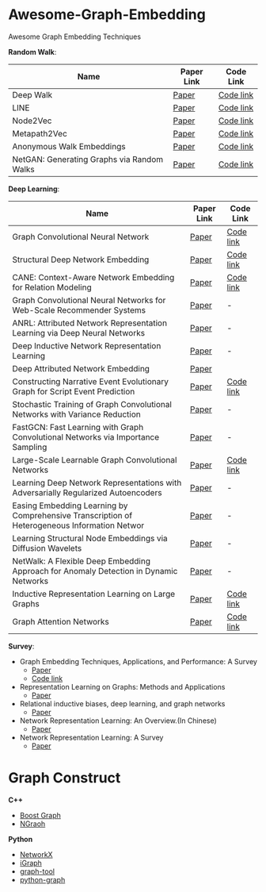# Awesome-Graph-Embedding
Awesome Graph Embedding Techniques

**Random Walk**:

| Name | Paper Link | Code Link | 
| ---  | ---- | ---- |
| Deep Walk | [Paper](http://cn.arxiv.org/pdf/1403.6652.pdf) | [Code link](https://github.com/phanein/deepwalk)|
| LINE |  [Paper](http://cn.arxiv.org/pdf/1503.03578.pdf) | [Code link](https://github.com/tangjianpku/LINE) |
| Node2Vec | [Paper](http://cn.arxiv.org/pdf/1607.00653.pdf) | [Code link](https://github.com/aditya-grover/node2vec) |
| Metapath2Vec | [Paper](https://ericdongyx.github.io/papers/KDD17-dong-chawla-swami-metapath2vec.pdf) | [Code link](https://ericdongyx.github.io/metapath2vec/m2v.html) | 
|Anonymous Walk Embeddings|[Paper](http://cn.arxiv.org/pdf/1805.11921.pdf)|[Code link](https://github.com/nd7141/AWE)|
|NetGAN: Generating Graphs via Random Walks|[Paper](http://cn.arxiv.org/pdf/1803.00816.pdf)|[Code link](https://github.com/danielzuegner/netgan)|
    

**Deep Learning**:

| Name | Paper Link | Code Link |
| ---- | ---- | ----- |
| Graph Convolutional Neural Network | [Paper](http://cn.arxiv.org/pdf/1609.02907.pdf) | [Code link](https://github.com/tkipf/gcn) |
| Structural Deep Network Embedding |  [Paper](http://www.kdd.org/kdd2016/papers/files/rfp0191-wangAemb.pdf) | [Code link](https://github.com/xiaohan2012/sdne-keras)|
|CANE: Context-Aware Network Embedding for Relation Modeling | [Paper](http://www.thunlp.org/~tcc/publications/acl2017_cane.pdf) | [Code link](https://github.com/thunlp/CANE) |
| Graph Convolutional Neural Networks for Web-Scale Recommender Systems| [Paper](http://cn.arxiv.org/pdf/1806.01973.pdf) | - |
| ANRL: Attributed Network Representation Learning via Deep Neural Networks| [Paper](https://www.ijcai.org/proceedings/2018/0438.pdf)|-|
| Deep Inductive Network Representation Learning | [Paper](http://ryanrossi.com/pubs/rossi-et-al-WWW18-BigNet.pdf) | - |
| Deep Attributed Network Embedding | [Paper](http://www.ijcai.org/proceedings/2018/0467.pdf)
| Constructing Narrative Event Evolutionary Graph for Script Event Prediction | [Paper](http://cn.arxiv.org/pdf/1805.05081.pdf) | [Code link](https://github.com/eecrazy/ConstructingNEEG_IJCAI_2018) |
| Stochastic Training of Graph Convolutional Networks with Variance Reduction | [Paper](http://cn.arxiv.org/pdf/1710.10568.pdf) |-|
| FastGCN: Fast Learning with Graph Convolutional Networks via Importance Sampling | [Paper](http://cn.arxiv.org/pdf/1801.10247.pdf)|-|
|Large-Scale Learnable Graph Convolutional Networks| [Paper](http://www.kdd.org/kdd2018/accepted-papers/view/large-scale-learnable-graph-convolutional-networks)|[Code link](https://github.com/HongyangGao/LGCN)|
|Learning Deep Network Representations with Adversarially Regularized Autoencoders | [Paper](http://www.kdd.org/kdd2018/accepted-papers/view/learning-deep-network-representations-with-adversarially-regularized-autoen) | - |
| Easing Embedding Learning by Comprehensive Transcription of Heterogeneous Information Networ | [Paper](http://yushi2.web.engr.illinois.edu/kdd18.pdf) | - |
| Learning Structural Node Embeddings via Diffusion Wavelets | [Paper](http://cn.arxiv.org/pdf/1710.10321.pdf) | - |
| NetWalk: A Flexible Deep Embedding Approach for Anomaly Detection in Dynamic Networks |[Paper](http://www.kdd.org/kdd2018/accepted-papers/view/netwalk-a-flexible-deep-embedding-approach-for-anomaly-detection-in-dynamic) | - |
|Inductive Representation Learning on Large Graphs|[Paper](http://cn.arxiv.org/pdf/1706.02216.pdf)|[Code link](https://github.com/williamleif/GraphSAGE)|
|Graph Attention Networks|[Paper](http://cn.arxiv.org/pdf/1710.10903.pdf)|[Code link](https://github.com/PetarV-/GAT)|
    
**Survey**:
- Graph Embedding Techniques, Applications, and Performance: A Survey
    - [Paper](http://cn.arxiv.org/pdf/1705.02801.pdf)
    - [Code link](https://github.com/palash1992/GEM)
- Representation Learning on Graphs: Methods and Applications
    - [Paper](https://cs.stanford.edu/people/jure/pubs/graphrepresentation-ieee17.pdf)
- Relational inductive biases, deep learning, and graph networks
    - [Paper](http://cn.arxiv.org/pdf/1806.01261.pdf)
- Network Representation Learning: An Overview.(In Chinese)
    - [Paper](http://engine.scichina.com/publisher/scp/journal/SSI/47/8/10.1360/N112017-00145)
- Network Representation Learning: A Survey
    - [Paper](http://cn.arxiv.org/pdf/1801.05852.pdf)

    
 # Graph Construct
 
 **C++**
 - [Boost Graph](https://www.boost.org/doc/libs/1_58_0/libs/graph/doc/)
 - [NGraoh](https://math.nist.gov/~RPozo/ngraph/ngraph_index.html)
 
 **Python**
 - [NetworkX](https://networkx.github.io/documentation/networkx-1.10/tutorial/tutorial.html)
 - [iGraph](http://igraph.org/)
 - [graph-tool](https://graph-tool.skewed.de/)
 - [python-graph](https://github.com/Shoobx/python-graph)
